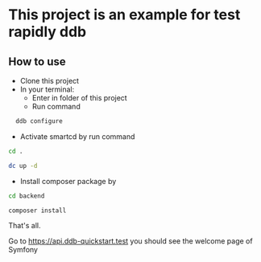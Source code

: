 # This project is an example for test rapidly ddb
## How to use
- Clone this project
- In your terminal:
  - Enter in folder of this project
  - Run command

```bash
  ddb configure
 ```
- Activate smartcd by run command
```bash
cd .
```

```bash
dc up -d
```

- Install composer package by
```bash 
cd backend
```

```bash
composer install
```

That's all.

Go to https://api.ddb-quickstart.test you should see the welcome page of Symfony